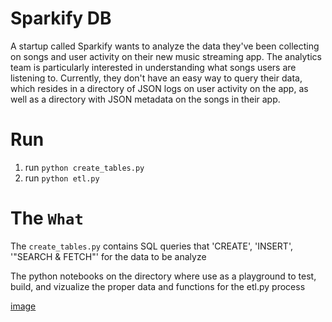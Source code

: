 # Sparkify DB

A startup called Sparkify wants to analyze the data they've been collecting on songs and user activity on their new music streaming app. The analytics team is particularly interested in understanding what songs users are listening to. Currently, they don't have an easy way to query their data, which resides in a directory of JSON logs on user activity on the app, as well as a directory with JSON metadata on the songs in their app.

# Run
1. run `python create_tables.py`
2. run `python etl.py`

# The `What`

The `create_tables.py` contains SQL queries that 'CREATE', 'INSERT', '"SEARCH & FETCH"' for the data to be analyze

The python notebooks on the directory where use as a playground to test, build, and vizualize the proper data and functions for the etl.py process

[image](./diagram.png)